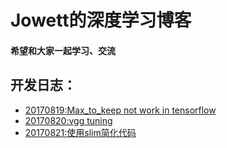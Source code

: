 # Jowett的深度学习博客
#### 希望和大家一起学习、交流

## 开发日志：
- [20170819:Max_to_keep not work in tensorflow](/daily_reports/work_around_max_to_keep_not_work.md) 
- [20170820:vgg tuning](/daily_reports/20170820_vgg_tuning.md)
- [20170821:使用slim简化代码](/daily_reports/20170821_use_slim.md)




